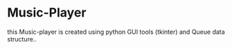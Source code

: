 # Music-Player
this Music-player is created using python GUI tools (tkinter) and Queue data structure..

